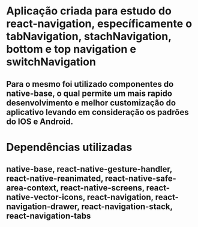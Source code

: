 # Aplicação criada para estudo do react-navigation, específicamente o tabNavigation, stachNavigation, bottom e top navigation e switchNavigation

## Para o mesmo foi utilizado componentes do native-base, o qual permite um mais rapido desenvolvimento e melhor customização do aplicativo levando em consideração os padrões do IOS e Android. 

# Dependências utilizadas 

## native-base, react-native-gesture-handler, react-native-reanimated, react-native-safe-area-context, react-native-screens, react-native-vector-icons, react-navigation, react-navigation-drawer, react-navigation-stack, react-navigation-tabs